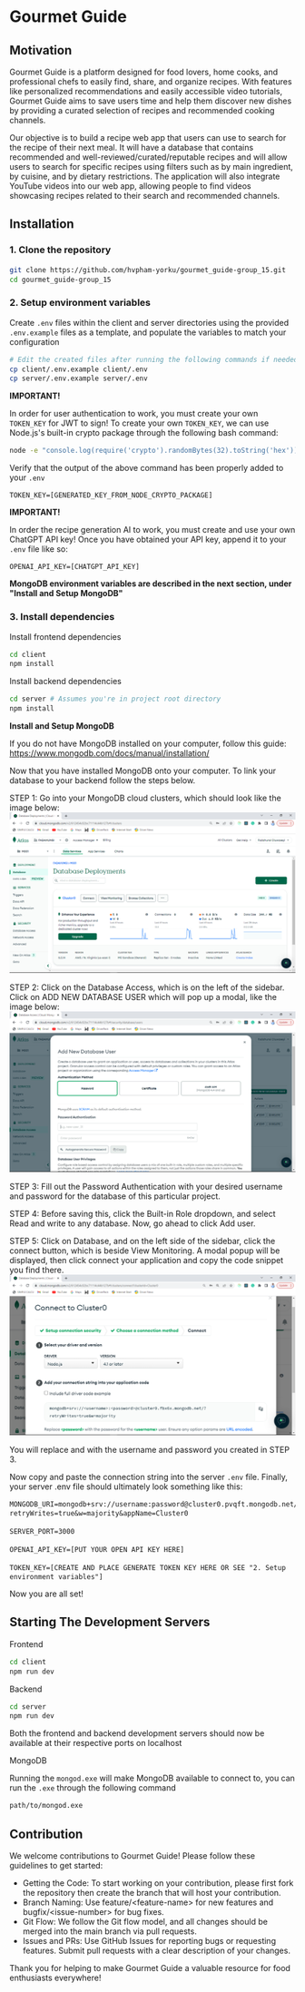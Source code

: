 # Gourmet Guide

## Motivation

Gourmet Guide is a platform designed for food lovers, home cooks, and professional chefs to easily find, share, and organize recipes. With features like personalized recommendations and easily accessible video tutorials, Gourmet Guide aims to save users time and help them discover new dishes by providing a curated selection of recipes and recommended cooking channels.

Our objective is to build a recipe web app that users can use to search for the recipe of their next meal. It will have a database that contains recommended and well-reviewed/curated/reputable recipes and will allow users to search for specific recipes using filters such as by main ingredient, by cuisine, and by dietary restrictions. The application will also integrate YouTube videos into our web app, allowing people to find videos showcasing recipes related to their search and recommended channels.

## Installation

### 1. Clone the repository

```bash
git clone https://github.com/hvpham-yorku/gourmet_guide-group_15.git
cd gourmet_guide-group_15
```

### 2. Setup environment variables

Create `.env` files within the client and server directories using the provided `.env.example` files as a template, and populate the variables to match your configuration

```bash
# Edit the created files after running the following commands if needed
cp client/.env.example client/.env
cp server/.env.example server/.env
```

**IMPORTANT!**

In order for user authentication to work, you must create your own `TOKEN_KEY` for JWT to sign! To create your own `TOKEN_KEY`, we can use Node.js's built-in crypto package through the following bash command:

```bash
node -e "console.log(require('crypto').randomBytes(32).toString('hex'))" >> server/.env
```

Verify that the output of the above command has been properly added to your `.env`

```
TOKEN_KEY=[GENERATED_KEY_FROM_NODE_CRYPTO_PACKAGE]
```

**IMPORTANT!**

In order the recipe generation AI to work, you must create and use your own ChatGPT API key! Once you have obtained your API key, append it to your `.env` file like so:

```
OPENAI_API_KEY=[CHATGPT_API_KEY]
```

**MongoDB environment variables are described in the next section, under "Install and Setup MongoDB"**

### 3. Install dependencies

Install frontend dependencies

```bash
cd client
npm install
```

Install backend dependencies

```bash
cd server # Assumes you're in project root directory
npm install
```

**Install and Setup MongoDB**

If you do not have MongoDB installed on your computer, follow this guide: https://www.mongodb.com/docs/manual/installation/

Now that you have installed MongoDB onto your computer. To link your database to your backend follow the steps below.

STEP 1: Go into your MongoDB cloud clusters, which should look like the image below:
![alt text](image.png)

STEP 2: Click on the Database Access, which is on the left of the sidebar. Click on ADD NEW DATABASE USER which will pop up a modal, like the image below:
![alt text](image-1.png)

STEP 3: Fill out the Password Authentication with your desired username and password for the database of this particular project.

STEP 4: Before saving this, click the Built-in Role dropdown, and select Read and write to any database. Now, go ahead to click Add user.

STEP 5: Click on Database, and on the left side of the sidebar, click the connect button, which is beside View Monitoring. A modal popup will be displayed, then click connect your application and copy the code snippet you find there.
![alt text](image-2.png)

You will replace <username> and <password> with the username and password you created in STEP 3.

Now copy and paste the connection string into the server `.env` file. Finally, your server .env file should ultimately look something like this:

```
MONGODB_URI=mongodb+srv://username:password@cluster0.pvqft.mongodb.net/?retryWrites=true&w=majority&appName=Cluster0

SERVER_PORT=3000

OPENAI_API_KEY=[PUT YOUR OPEN API KEY HERE]

TOKEN_KEY=[CREATE AND PLACE GENERATE TOKEN KEY HERE OR SEE "2. Setup environment variables"]
```

Now you are all set!

## Starting The Development Servers

Frontend

```bash
cd client
npm run dev
```

Backend

```bash
cd server
npm run dev
```

Both the frontend and backend development servers should now be available at their respective ports on localhost

MongoDB

Running the `mongod.exe` will make MongoDB available to connect to, you can run the `.exe` through the following command

```bash
path/to/mongod.exe
```

## Contribution

We welcome contributions to Gourmet Guide\! Please follow these guidelines to get started:

-   Getting the Code: To start working on your contribution, please first fork the repository then create the branch that will host your contribution.
-   Branch Naming: Use feature/\<feature-name\> for new features and bugfix/\<issue-number\> for bug fixes.
-   Git Flow: We follow the Git flow model, and all changes should be merged into the main branch via pull requests.
-   Issues and PRs: Use GitHub Issues for reporting bugs or requesting features. Submit pull requests with a clear description of your changes.

Thank you for helping to make Gourmet Guide a valuable resource for food enthusiasts everywhere\!
